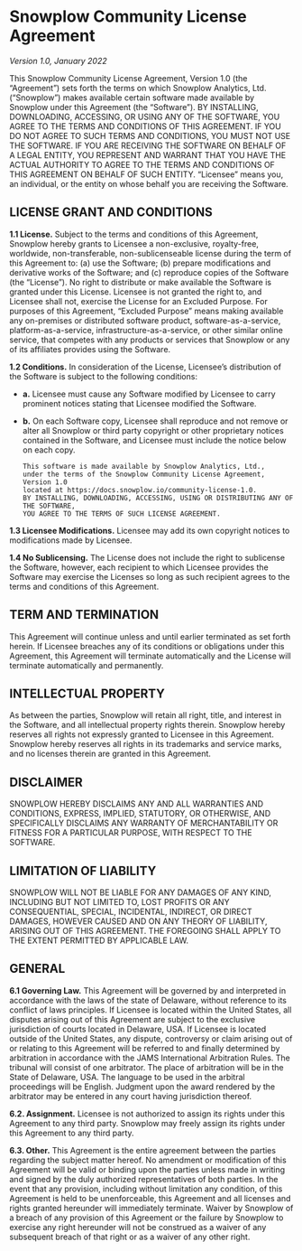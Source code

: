# Snowplow Community License Agreement

_Version 1.0, January 2022_

This Snowplow Community License Agreement, Version 1.0 (the “Agreement”) sets forth the terms on which Snowplow Analytics, Ltd. (“Snowplow”) makes available certain software made available by Snowplow under this Agreement (the “Software”). BY INSTALLING, DOWNLOADING, ACCESSING, OR USING ANY OF THE SOFTWARE, YOU AGREE TO THE TERMS AND CONDITIONS OF THIS AGREEMENT. IF YOU DO NOT AGREE TO SUCH TERMS AND CONDITIONS, YOU MUST NOT USE THE SOFTWARE. IF YOU ARE RECEIVING THE SOFTWARE ON BEHALF OF A LEGAL ENTITY, YOU REPRESENT AND WARRANT THAT YOU HAVE THE ACTUAL AUTHORITY TO AGREE TO THE TERMS AND CONDITIONS OF THIS AGREEMENT ON BEHALF OF SUCH ENTITY. “Licensee” means you, an individual, or the entity on whose behalf you are receiving the Software.

## LICENSE GRANT AND CONDITIONS

**1.1 License.** Subject to the terms and conditions of this Agreement, Snowplow hereby grants to Licensee a non-exclusive, royalty-free, worldwide, non-transferable, non-sublicenseable license during the term of this Agreement to: (a) use the Software; (b) prepare modifications and derivative works of the Software; and (c) reproduce copies of the Software (the “License”). No right to distribute or make available the Software is granted under this License. Licensee is not granted the right to, and Licensee shall not, exercise the License for an Excluded Purpose. For purposes of this Agreement, “Excluded Purpose” means making available any on-premises or distributed software product, software-as-a-service, platform-as-a-service, infrastructure-as-a-service, or other similar online service, that competes with any products or services that Snowplow or any of its affiliates provides using the Software.

**1.2 Conditions.** In consideration of the License, Licensee’s distribution of the Software is subject to the following conditions:

* **a.** Licensee must cause any Software modified by Licensee to carry prominent notices stating that Licensee modified the Software.

* **b.** On each Software copy, Licensee shall reproduce and not remove or alter all Snowplow or third party copyright or other proprietary notices contained in the Software, and Licensee must include the notice below on each copy.

  ```
  This software is made available by Snowplow Analytics, Ltd.,
  under the terms of the Snowplow Community License Agreement, Version 1.0
  located at https://docs.snowplow.io/community-license-1.0.
  BY INSTALLING, DOWNLOADING, ACCESSING, USING OR DISTRIBUTING ANY OF THE SOFTWARE,
  YOU AGREE TO THE TERMS OF SUCH LICENSE AGREEMENT.
  ```

**1.3 Licensee Modifications.** Licensee may add its own copyright notices to modifications made by Licensee. 

**1.4 No Sublicensing.** The License does not include the right to sublicense the Software, however, each recipient to which Licensee provides the Software may exercise the Licenses so long as such recipient agrees to the terms and conditions of this Agreement.

## TERM AND TERMINATION

This Agreement will continue unless and until earlier terminated as set forth herein. If Licensee breaches any of its conditions or obligations under this Agreement, this Agreement will terminate automatically and the License will terminate automatically and permanently.

## INTELLECTUAL PROPERTY

As between the parties, Snowplow will retain all right, title, and interest in the Software, and all intellectual property rights therein. Snowplow hereby reserves all rights not expressly granted to Licensee in this Agreement. Snowplow hereby reserves all rights in its trademarks and service marks, and no licenses therein are granted in this Agreement.

## DISCLAIMER

SNOWPLOW HEREBY DISCLAIMS ANY AND ALL WARRANTIES AND CONDITIONS, EXPRESS, IMPLIED, STATUTORY, OR OTHERWISE, AND SPECIFICALLY DISCLAIMS ANY WARRANTY OF MERCHANTABILITY OR FITNESS FOR A PARTICULAR PURPOSE, WITH RESPECT TO THE SOFTWARE.

## LIMITATION OF LIABILITY

SNOWPLOW WILL NOT BE LIABLE FOR ANY DAMAGES OF ANY KIND, INCLUDING BUT NOT LIMITED TO, LOST PROFITS OR ANY CONSEQUENTIAL, SPECIAL, INCIDENTAL, INDIRECT, OR DIRECT DAMAGES, HOWEVER CAUSED AND ON ANY THEORY OF LIABILITY, ARISING OUT OF THIS AGREEMENT. THE FOREGOING SHALL APPLY TO THE EXTENT PERMITTED BY APPLICABLE LAW.

## GENERAL

**6.1 Governing Law.** This Agreement will be governed by and interpreted in accordance with the laws of the state of Delaware, without reference to its conflict of laws principles. If Licensee is located within the United States, all disputes arising out of this Agreement are subject to the exclusive jurisdiction of courts located in Delaware, USA. If Licensee is located outside of the United States, any dispute, controversy or claim arising out of or relating to this Agreement will be referred to and finally determined by arbitration in accordance with the JAMS International Arbitration Rules. The tribunal will consist of one arbitrator. The place of arbitration will be in the State of Delaware, USA. The language to be used in the arbitral proceedings will be English. Judgment upon the award rendered by the arbitrator may be entered in any court having jurisdiction thereof.

**6.2. Assignment.** Licensee is not authorized to assign its rights under this Agreement to any third party. Snowplow may freely assign its rights under this Agreement to any third party.

**6.3. Other.** This Agreement is the entire agreement between the parties regarding the subject matter hereof. No amendment or modification of this Agreement will be valid or binding upon the parties unless made in writing and signed by the duly authorized representatives of both parties. In the event that any provision, including without limitation any condition, of this Agreement is held to be unenforceable, this Agreement and all licenses and rights granted hereunder will immediately terminate. Waiver by Snowplow of a breach of any provision of this Agreement or the failure by Snowplow to exercise any right hereunder will not be construed as a waiver of any subsequent breach of that right or as a waiver of any other right.
